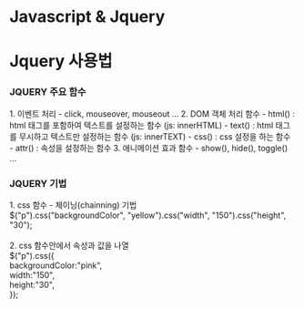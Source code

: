 # Javascript & Jquery
<h1>Jquery 사용법</h1>
<h3>JQUERY 주요 함수</h3>
1. 이벤트 처리
- click, mouseover, mouseout ...
2. DOM 객체 처리 함수
- html() : html 태그를 포함하여 텍스트를 설정하는 함수 (js: innerHTML)
- text() : html 태그를 무시하고 텍스트만 설정하는 함수 (js: innerTEXT)
- css() : css 설정을 하는 함수
- attr() : 속성을 설정하는 함수
3. 애니메이션 효과 함수
- show(), hide(), toggle() ...
   
<h3>JQUERY 기법</h3> 
1. css 함수 - 체이닝(chainning) 기법<br>
$("p").css("backgroundColor", "yellow").css("width", "150").css("height", "30");<br>
<br>
2. css 함수안에서 속성과 값을 나열<br>
$("p").css({<br>
    backgroundColor:"pink",<br>
    width:"150",<br>
    height:"30",<br>
});<br>
